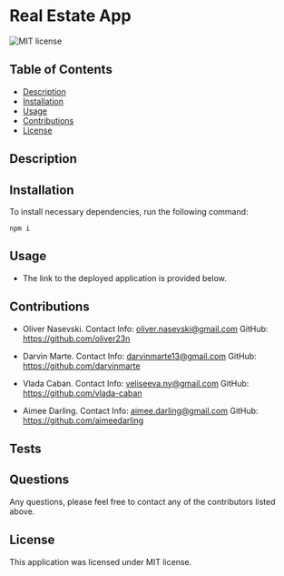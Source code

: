 # Real Estate App

![MIT license](https://img.shields.io/badge/license-MIT-blue)

## Table of Contents

- [Description](#description)
- [Installation](#installation)
- [Usage](#usage)
- [Contributions](#contributions)
- [License](#license)

## Description



## Installation

To install necessary dependencies, run the following command:

```npm i```

## Usage

- The link to the deployed application is provided below.



## Contributions

- Oliver Nasevski. 
  Contact Info: oliver.nasevski@gmail.com 
  GitHub: https://github.com/oliver23n

- Darvin Marte. 
  Contact Info: darvinmarte13@gmail.com 
  GitHub: https://github.com/darvinmarte

- Vlada Caban. 
  Contact Info: veliseeva.ny@gmail.com
  GitHub: https://github.com/vlada-caban

- Aimee Darling. 
  Contact Info: aimee.darling@gmail.com
  GitHub: https://github.com/aimeedarling


## Tests

## Questions

Any questions, please feel free to contact any of the contributors listed above. 

## License

 This application was licensed under MIT license.